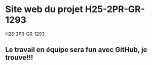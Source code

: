 # Site web du projet H25-2PR-GR-1293
H25-2PR-GR-1293


## Le travail en équipe sera fun avec GitHub, je trouve!!!

